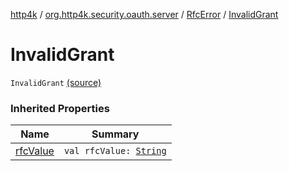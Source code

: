 [http4k](../../index.md) / [org.http4k.security.oauth.server](../index.md) / [RfcError](index.md) / [InvalidGrant](./-invalid-grant.md)

# InvalidGrant

`InvalidGrant` [(source)](https://github.com/http4k/http4k/blob/master/http4k-security-oauth/src/main/kotlin/org/http4k/security/oauth/server/OAuthError.kt#L14)

### Inherited Properties

| Name | Summary |
|---|---|
| [rfcValue](rfc-value.md) | `val rfcValue: `[`String`](https://kotlinlang.org/api/latest/jvm/stdlib/kotlin/-string/index.html) |
